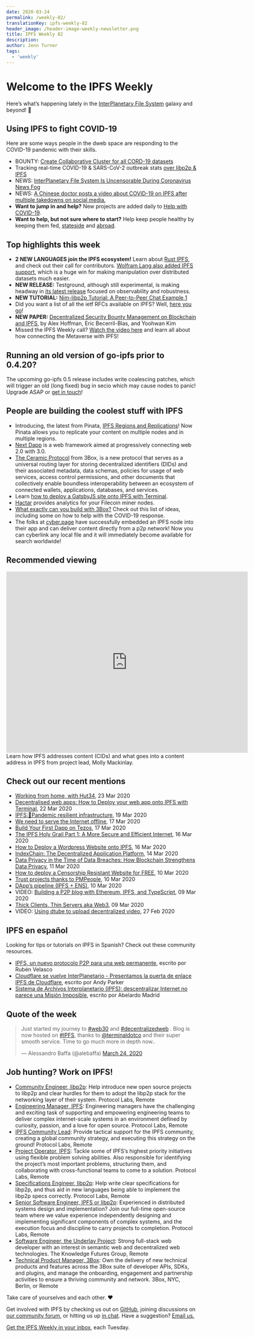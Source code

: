 ```yaml
---
date: 2020-03-24
permalink: /weekly-82/
translationKey: ipfs-weekly-82
header_image: /header-image-weekly-newsletter.png
title: IPFS Weekly 82
description:
author: Jenn Turner
tags:
  - 'weekly'
---
```


# Welcome to the IPFS Weekly

Here’s what’s happening lately in the [InterPlanetary File System](https://ipfs.io/) galaxy and beyond! 🚀

## Using IPFS to fight COVID-19

Here are some ways people in the dweb space are responding to the COVID-19 pandemic with their skills.

- BOUNTY: [Create Collaborative Cluster for all CORD-19 datasets](https://github.com/ipfs/ipfs-cluster/issues/1021)
- Tracking real-time COVID-19 & SARS-CoV-2 outbreak stats [over libp2p & IPFS](https://medium.com/temporal-cloud/real-time-covid-19-sars-cov-2-outbreak-stats-over-libp2p-ipfs-75972c9afa7)
- NEWS: [InterPlanetary File System Is Uncensorable During Coronavirus News Fog](https://www.coindesk.com/interplanetary-file-system-is-uncensorable-during-coronavirus-news-fog)
- NEWS: [A Chinese doctor posts a video about COVID-19 on IPFS after multiple takedowns on social media.](https://www.reddit.com/r/Coronavirus/comments/fjmfvv/a_chinese_doctor_posts_a_video_about_covid19_on/)
- **Want to jump in and help?** New projects are added daily to [Help with COVID-19](https://helpwithcovid.com/).
- **Want to help, but not sure where to start?** Help keep people healthy by keeping them fed, [stateside](https://www.feedingamerica.org/) and [abroad](https://www.care.org/).

## Top highlights this week

- **2 NEW LANGUAGES join the IPFS ecosystem!** Learn about [Rust IPFS](https://blog.ipfs.eth.link/2020-03-18-announcing-rust-ipfs/), and check out their call for contributors. [Wolfram Lang also added IPFS support](https://writings.stephenwolfram.com/2020/03/in-less-than-a-year-so-much-new-launching-version-12-1-of-wolfram-language-mathematica/#external-connectivity), which is a huge win for making manipulation over distributed datasets much easier.
- **NEW RELEASE:** Testground, although still experimental, is making headway in [its latest release](https://github.com/ipfs/testground/releases/tag/v0.3.0) focused on observability and robustness.
- **NEW TUTORIAL:** [Nim-libp2p Tutorial: A Peer-to-Peer Chat Example 1](https://our.status.im/nim-libp2p-tutorial-chat/)
- Did you want a list of all the ietf RFCs available on IPFS? Well, [here you go](https://gateway.temporal.cloud/ipfs/QmbmXg966neztdEh7G7cDd44R7V7StnTFvjPkKMWe7QCZJ)!
- **NEW PAPER:** [Decentralized Security Bounty Management on Blockchain and IPFS](https://www.unlv.edu/news/accomplishments/alex-hoffman-eric-becerril-blas-and-yoohwan-kim), by Alex Hoffman, Eric Becerril-Blas, and Yoohwan Kim
- Missed the IPFS Weekly call? [Watch the video here](https://www.youtube.com/watch?v=08zD9L3hBLg&feature=emb_logo) and learn all about how connecting the Metaverse with IPFS!

## Running an old version of go-ipfs prior to 0.4.20?

The upcoming go-ipfs 0.5 release includes write coalescing patches, which will trigger an old (long fixed) bug in secio which may cause nodes to panic! Upgrade ASAP or [get in touch](mailto:newsletter@ipfs.io)!

## People are building the coolest stuff with IPFS

- Introducing, the latest from Pinata, [IPFS Regions and Replications](https://medium.com/pinata/ipfs-regions-and-replications-a1e52d60dfdb)! Now Pinata allows you to replicate your content on multiple nodes and in multiple regions.
- [Next Dapp](https://next-dapp.warashibe.market/) is a web framework aimed at progressively connecting web 2.0 with 3.0.
- [The Ceramic Protocol](https://medium.com/ceramic/introduction-to-the-ceramic-protocol-8d56951ae3f) from 3Box, is a new protocol that serves as a universal routing layer for storing decentralized identifiers (DIDs) and their associated metadata, data schemas, policies for usage of web services, access control permissions, and other documents that collectively enable boundless interoperability between an ecosystem of connected wallets, applications, databases, and services.
- Learn [how to deploy a GatsbyJS site onto IPFS with Terminal](https://blog.terminal.co/posts/Gatsby-Terminal).
- [Hactar](https://www.hactar.app/) provides analytics for your Filecoin miner nodes.
- [What exactly can you build with 3Box?](https://medium.com/3box/what-you-can-build-with-3box-216bcef0a71c) Check out this list of ideas, including some on how to help with the COVID-19 response.
- The folks at [cyber.page](https://cyber.page/) have successfully embedded an IPFS node into their app and can deliver content directly from a p2p network! Now you can cyberlink any local file and it will immediately become available for search worldwide!

## Recommended viewing

<iframe src="https://archive.org/embed/campdaythreejuly20lightningtalkswhatsupwithipfs" width="640" height="480" frameborder="0" webkitallowfullscreen="true" mozallowfullscreen="true" allowfullscreen></iframe>
<br>
Learn how IPFS addresses content (CIDs) and what goes into a content address in IPFS from project lead, Molly Mackinlay. 

## Check out our recent mentions

- [Working from home, with Hut34](https://hut34project.substack.com/p/working-from-home-with-hut34), 23 Mar 2020
- [Decentralised web apps: How to Deploy your web app onto IPFS with Terminal](https://dev.to/atharva3010/decentralised-web-apps-how-to-deploy-your-web-app-onto-ipfs-with-terminal-284p), 22 Mar 2020
- [IPFS:🦠Pandemic resilient infrastructure](https://dev.to/adaptive/ipfs-pandemic-resilient-infrastructure-5aap), 19 Mar 2020
- [We need to serve the Internet offline](https://medium.com/offline-camp/we-need-to-serve-the-internet-offline-c67b35f9f388), 17 Mar 2020
- [Build Your First Dapp on Tezos](https://medium.com/coinmonks/build-your-first-dapp-on-tezos-270c568d4fe9), 17 Mar 2020
- [The IPFS Holy Grail Part 1: A More Secure and Efficient Internet](https://codeclimbing.com/the-ipfs-holy-grail-part-1-a-more-secure-and-efficient-internet/), 16 Mar 2020
- [How to Deploy a Wordpress Website onto IPFS](https://blog.terminal.co/posts/wordpress+terminal), 16 Mar 2020
- [IndexChain: The Decentralized Application Platform](https://medium.com/digital-notice-media-labs/indexchain-the-decentralized-application-platform-review-7556849e6369), 14 Mar 2020
- [Data Privacy in the Time of Data Breaches: How Blockchain Strengthens Data Privacy](https://medium.com/@AxelUnlimited/data-privacy-in-the-time-of-data-breaches-how-blockchain-strengthens-data-privacy-axel-blog-e973b0d22f93), 11 Mar 2020
- [How to deploy a Censorship Resistant Website for FREE](https://www.idiwork.com/how-to-deploy-a-censorship-resistant-website-forfree/), 10 Mar 2020
- [Trust projects thanks to PMPeople](https://blog.pmpeople.org/confiar-en-los-proyectos-gracias-a-pmpeople/), 10 Mar 2020
- [DApp’s pipeline (IPFS + ENS)](https://medium.com/coinmonks/dapps-pipeline-ipfs-ens-cbb4f2de15c2), 10 Mar 2020
- VIDEO: [Building a P2P blog with Ethereum, IPFS, and TypeScript](https://www.youtube.com/watch?v=_tfmKqNW8nw), 09 Mar 2020
- [Thick Clients, Thin Servers aka Web3](https://medium.com/@lawrencelundybryan/thick-clients-thin-servers-aka-web3-9851fb29518f), 09 Mar 2020
- VIDEO: [Using dtube to upload decentralized video](https://www.youtube.com/watch?v=Js1Xkv65Kts), 27 Feb 2020

## IPFS en español

Looking for tips or tutorials on IPFS in Spanish? Check out these community resources.

- [IPFS, un nuevo protocolo P2P para una web permanente](https://www.redeszone.net/2015/10/13/ipfs-un-nuevo-protocolo-p2p-para-una-web-permanente/), escrito por Rubén Velasco
- [Cloudflare se vuelve InterPlanetario - Presentamos la puerta de enlace IPFS de Cloudflare](https://translate.google.com/translate?sl=auto&tl=es&u=https%3A%2F%2Fblog.cloudflare.com%2Fdistributed-web-gateway%2F), escrito por Andy Parker
- [Sistema de Archivos Interplanetario (IPFS): descentralizar Internet no parece una Misión Imposible](https://bitcoin.es/actualidad/sistema-de-archivos-interplanetario-ipfs-podra-descentralizar-internet-imposible/#IPFS_en_homenaje_a_Internet), escrito por Abelardo Madrid

## Quote of the week

<blockquote class="twitter-tweet"><p lang="en" dir="ltr">Just started my journey to <a href="https://twitter.com/hashtag/web30?src=hash&amp;ref_src=twsrc%5Etfw">#web30</a> and <a href="https://twitter.com/hashtag/decentralizedweb?src=hash&amp;ref_src=twsrc%5Etfw">#decentralizedweb</a> . Blog is now hosted on <a href="https://twitter.com/hashtag/IPFS?src=hash&amp;ref_src=twsrc%5Etfw">#IPFS</a>, thanks to <a href="https://twitter.com/terminaldotco?ref_src=twsrc%5Etfw">@terminaldotco</a> and their super smooth service. Time to go much more in depth now..</p>&mdash; Alessandro Baffa (@alebaffa) <a href="https://twitter.com/alebaffa/status/1242335138895114240?ref_src=twsrc%5Etfw">March 24, 2020</a></blockquote>

## Job hunting? Work on IPFS!

- [Community Engineer, libp2p](https://jobs.lever.co/protocol/0afd449f-b292-42b4-abfd-af26415b796b): Help introduce new open source projects to libp2p and clear hurdles for them to adopt the libp2p stack for the networking layer of their system. Protocol Labs, Remote
- [Engineering Manager, IPFS](https://jobs.lever.co/protocol/3f0787e8-58b3-4122-a1ea-424561d2658f): Engineering managers have the challenging and exciting task of supporting and empowering engineering teams to deliver complex internet-scale systems in an environment defined by curiosity, passion, and a love for open source. Protocol Labs, Remote
- [IPFS Community Lead](https://jobs.lever.co/protocol/71c4a9b9-af90-4ce9-9dba-8b72507997bf): Provide tactical support for the IPFS community, creating a global community strategy, and executing this strategy on the ground! Protocol Labs, Remote
- [Project Operator, IPFS](https://jobs.lever.co/protocol/135cecff-ecc4-49ca-b516-61b63fd4d9ef): Tackle some of IPFS’s highest priority initiatives using flexible problem solving abilities. Also responsible for identifying the project’s most important problems, structuring them, and collaborating with cross-functional teams to come to a solution. Protocol Labs, Remote
- [Specifications Engineer, libp2p](https://jobs.lever.co/protocol/0ee37e17-5fb3-4b0f-8559-e5fca363e268): Help write clear specifications for libp2p, and thus aid in new languages being able to implement the libp2p specs correctly. Protocol Labs, Remote
- [Senior Software Engineer, IPFS or libp2p](https://jobs.lever.co/protocol/82793e56-124f-484c-bf13-357ef0b45bc6): Experienced in distributed systems design and implementation? Join our full-time open-source team where we value experience independently designing and implementing significant components of complex systems, and the execution focus and discipline to carry projects to completion. Protocol Labs, Remote
- [Software Engineer, the Underlay Project](https://notes.knowledgefutures.org/pub/si1okbw9): Strong full-stack web developer with an interest in semantic web and decentralized web technologies. The Knowledge Futures Group, Remote
- [Technical Product Manager, 3Box](https://jobs.lever.co/3box/6c68f7ec-a4b4-48ab-9d77-6500e36351e7): Own the delivery of new technical products and features across the 3Box suite of developer APIs, SDKs, and plugins, and manage the onboarding, engagement and partnership activities to ensure a thriving community and network. 3Box, NYC, Berlin, or Remote

Take care of yourselves and each other. ❤️

Get involved with IPFS by checking us out on [GitHub](https://github.com/ipfs), joining discussions on [our community forum](https://discuss.ipfs.io/), or hitting us up [in chat](https://riot.im/app/#/room/#ipfs:matrix.org). Have a suggestion? [Email us.](mailto:newsletter@ipfs.io)

[Get the IPFS Weekly in your inbox](https://ipfs.us4.list-manage.com/subscribe?u=25473244c7d18b897f5a1ff6b&id=cad54b2230), each Tuesday.
